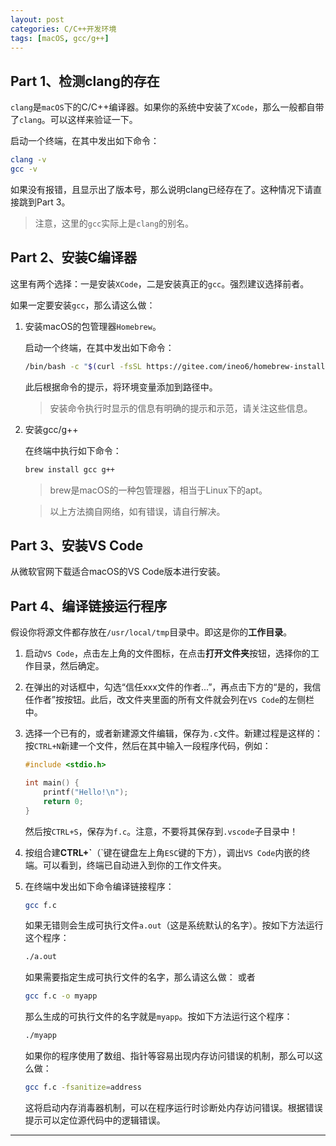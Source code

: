 ```yaml
---
layout: post
categories: C/C++开发环境
tags: [macOS, gcc/g++]
---
```


## Part 1、检测clang的存在

`clang`是`macOS`下的C/C++编译器。如果你的系统中安装了`XCode`，那么一般都自带了`clang`。可以这样来验证一下。

启动一个终端，在其中发出如下命令：
```bash
clang -v
gcc -v
```
如果没有报错，且显示出了版本号，那么说明clang已经存在了。这种情况下请直接跳到Part 3。

>注意，这里的`gcc`实际上是`clang`的别名。

## Part 2、安装C编译器

这里有两个选择：一是安装`XCode`，二是安装真正的`gcc`。强烈建议选择前者。

如果一定要安装`gcc`，那么请这么做：

1. 安装macOS的包管理器`Homebrew`。

    启动一个终端，在其中发出如下命令：
    ```bash
    /bin/bash -c "$(curl -fsSL https://gitee.com/ineo6/homebrew-install/raw/master/install.sh)"
    ```
    此后根据命令的提示，将环境变量添加到路径中。
    >安装命令执行时显示的信息有明确的提示和示范，请关注这些信息。

2. 安装gcc/g++

    在终端中执行如下命令：
    ```bash
    brew install gcc g++
    ```
    >brew是macOS的一种包管理器，相当于Linux下的apt。

    >以上方法摘自网络，如有错误，请自行解决。

## Part 3、安装VS Code
从微软官网下载适合macOS的VS Code版本进行安装。

## Part 4、编译链接运行程序
假设你将源文件都存放在`/usr/local/tmp`目录中。即这是你的**工作目录**。

1. 启动`VS Code`，点击左上角的文件图标，在点击**打开文件夹**按钮，选择你的工作目录，然后确定。

2. 在弹出的对话框中，勾选“信任xxx文件的作者...”，再点击下方的“是的，我信任作者”按按钮。此后，改文件夹里面的所有文件就会列在`VS Code`的左侧栏中。

3. 选择一个已有的，或者新建源文件编辑，保存为`.c`文件。新建过程是这样的：按`CTRL+N`新建一个文件，然后在其中输入一段程序代码，例如：
    ```C
    #include <stdio.h>

    int main() {
        printf("Hello!\n");
        return 0;
    }
    ```
    然后按`CTRL+S`，保存为`f.c`。注意，不要将其保存到`.vscode`子目录中！

4. 按组合建**CTRL+\`**（\`键在键盘左上角`ESC`键的下方），调出`VS Code`内嵌的终端。可以看到，终端已自动进入到你的工作文件夹。

5. 在终端中发出如下命令编译链接程序：
    ```bash
    gcc f.c
    ```
    如果无错则会生成可执行文件`a.out`（这是系统默认的名字）。按如下方法运行这个程序：
    ```bash
    ./a.out
    ```

    如果需要指定生成可执行文件的名字，那么请这么做：
    或者
    ```bash
    gcc f.c -o myapp
    ```
    那么生成的可执行文件的名字就是`myapp`。按如下方法运行这个程序：
    ```bash
    ./myapp
    ```

    如果你的程序使用了数组、指针等容易出现内存访问错误的机制，那么可以这么做：
    ```bash
    gcc f.c -fsanitize=address
    ```
    这将启动内存消毒器机制，可以在程序运行时诊断处内存访问错误。根据错误提示可以定位源代码中的逻辑错误。
    
---